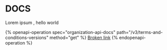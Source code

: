 # DOCS

Lorem ipsum , hello world

{% openapi-operation spec="organization-api-docs" path="/v3/terms-and-conditions-versions" method="get" %}
[Broken link](broken-reference)
{% endopenapi-operation %}
